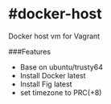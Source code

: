 #docker-host
===========

Docker  host vm for Vagrant

###Features
* Base on ubuntu/trusty64
* Install Docker latest
* Install Fig latest
* set timezone to PRC(+8)
